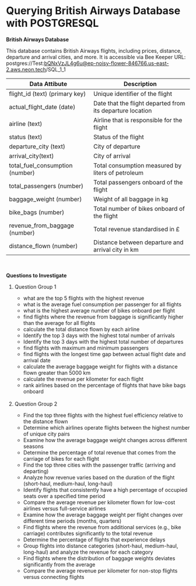 # Querying British Airways Database with POSTGRESQL

**British Airways Database**

This database contains British Airways flights, including prices, distance, departure and arrival cities, and more. It is accessible via Bee Keeper URL: postgres://Test:bQNxVzJL4g6u@ep-noisy-flower-846766.us-east-2.aws.neon.tech/SQL_1_1

| Data Attibute                   | Description |
| --------                        | ------- |
| flight_id (text) (primary key)  | Unique identifier of the flight   |
| actual_flight_date (date)       | Date that the flight departed from its departure location    |
| airline (text)                  | Airline that is responsible for the flight    |
| status (text)                   | 	Status of the flight    |
| departure_city (text)           | City of departure    |
| arrival_city(text)              | City of arrival    |
| total_fuel_consumption (number) | Total consumption measured by liters of petroleum    |
| total_passengers (number)       | Total passengers onboard of the flight    |
| baggage_weight (number)         | Weight of all baggage in kg    |
| bike_bags (number)              | Total number of bikes onboard of the flight    |
| revenue_from_baggage (number)   | Total revenue standardised in £    |
| distance_flown (number)         | Distance between departure and arrival city in km    |

<br>

**Questions to Investigate**

<ol>
  <li>Question Group 1</li>
      <ul>
        <li>what are the top 5 flights with the highest revenue</li>
        <li>what is the average fuel consumption per passenger for all flights</li>
        <li>what is the highest average number of bikes onboard per flight</li>
        <li>find flights where the revenue from baggage is significantly higher than the average for all flights</li>
        <li>calculate the total distance flown by each airline</li>
        <li>Identify the top 3 days with the highest total number of arrivals</li>
        <li>Identify the top 3 days with the highest total number of departures</li>
        <li>find flights with maximum and minimum passengers</li>
        <li>find flights with the longest time gap between actual flight date and arrival date</li>
        <li>calculate the average baggage weight for flights with a distance flown greater than 5000 km</li>
        <li>calculate the revenue per kilometer for each flight</li>
        <li>rank airlines based on the percentage of flights that have bike bags onboard</li>
      </ul>
  <br>
  <li>Question Group 2</li>
      <ul>
        <li>Find the top three flights with the highest fuel efficiency relative to the distance flown</li>
        <li>Determine which airlines operate flights between the highest number of unique city pairs</li>
        <li>Examine how the average baggage weight changes across different seasons</li>
        <li>Determine the percentage of total revenue that comes from the carriage of bikes for each flight</li>
        <li>Find the top three cities with the passenger traffic (arriving and departing)</li>
        <li>Analyze how revenue varies based on the duration of the flight (short-haul, medium-haul, long-haul)</li>
        <li>Identify flights that consistently have a high percentage of occupied seats over a specified time period</li>
        <li>Compare the average revenue per kilometer flown for low-cost airlines versus full-service airlines</li>
        <li>Examine how the average baggage weight per flight changes over different time periods (months, quarters)</li>
        <li>Find flights where the revenue from additional services (e.g., bike carriage) contributes significantly to the total revenue</li>
        <li>Determine the percentage of flights that experience delays</li>
        <li>Group flights into distance categories (short-haul, medium-haul, long-haul) and analyze the revenue for each category</li>
        <li>Find flights where the distribution of baggage weights deviates significantly from the average</li>
        <li>Compare the average revenue per kilometer for non-stop flights versus connecting flights</li>
      </ul>

 </ul>

